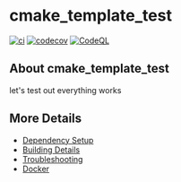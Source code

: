 # cmake_template_test

[![ci](https://github.com/asjadenet/cmake_template_test/actions/workflows/ci.yml/badge.svg)](https://github.com/asjadenet/cmake_template_test/actions/workflows/ci.yml)
[![codecov](https://codecov.io/gh/asjadenet/cmake_template_test/branch/main/graph/badge.svg)](https://codecov.io/gh/asjadenet/cmake_template_test)
[![CodeQL](https://github.com/asjadenet/cmake_template_test/actions/workflows/codeql-analysis.yml/badge.svg)](https://github.com/asjadenet/cmake_template_test/actions/workflows/codeql-analysis.yml)

## About cmake_template_test
let's test out everything works


## More Details

 * [Dependency Setup](README_dependencies.md)
 * [Building Details](README_building.md)
 * [Troubleshooting](README_troubleshooting.md)
 * [Docker](README_docker.md)

